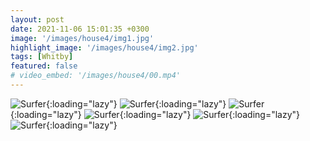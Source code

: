 ```yaml
---
layout: post
date: 2021-11-06 15:01:35 +0300
image: '/images/house4/img1.jpg'
highlight_image: '/images/house4/img2.jpg'
tags: [Whitby]
featured: false
# video_embed: '/images/house4/00.mp4'
---
```

![Surfer]({{site.baseurl}}/images/house4/img3.jpg){:loading="lazy"}
![Surfer]({{site.baseurl}}/images/house4/img4.jpg){:loading="lazy"}
![Surfer]({{site.baseurl}}/images/house4/img5.jpg){:loading="lazy"}
![Surfer]({{site.baseurl}}/images/house4/img6.jpg){:loading="lazy"}
![Surfer]({{site.baseurl}}/images/house4/img7.jpg){:loading="lazy"}
![Surfer]({{site.baseurl}}/images/house4/img8.jpg){:loading="lazy"}
<!-- ![Surfer]({{site.baseurl}}/images/house4/img9.jpg){:loading="lazy"} -->